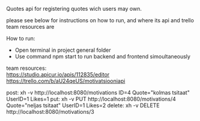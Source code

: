 Quotes api for registering quotes wich users may own. 

please see below for instructions on how to run, and where its api and trello team resources are

How to run:
- Open terminal in project general folder
- Use command npm start to run backend and frontend simoultaneously  

team resources:  
https://studio.apicur.io/apis/112835/editor
https://trello.com/b/aU24qeUS/motivatsiooniapi

post: xh -v http://localhost:8080/motivations ID=4 Quote="kolmas tsitaat" UserID=1 Likes=1
put: xh -v PUT http://localhost:8080/motivations/4 Quote="neljas tsitaat" UserID=1 Likes=2
delete: xh -v DELETE http://localhost:8080/motivations/3